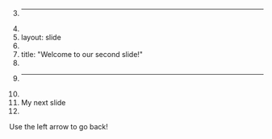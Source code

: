 3.	---
4.	
5.	layout: slide
6.	
7.	title: "Welcome to our second slide!"
8.	
9.	---
10.	
11.	My next slide
12.	
Use the left arrow to go back!
